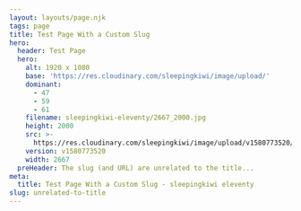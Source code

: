 ```yaml
---
layout: layouts/page.njk
tags: page
title: Test Page With a Custom Slug
hero:
  header: Test Page
  hero:
    alt: 1920 x 1080
    base: 'https://res.cloudinary.com/sleepingkiwi/image/upload/'
    dominant:
      - 47
      - 59
      - 61
    filename: sleepingkiwi-eleventy/2667_2000.jpg
    height: 2000
    src: >-
      https://res.cloudinary.com/sleepingkiwi/image/upload/v1580773520/sleepingkiwi-eleventy/2667_2000.jpg
    version: v1580773520
    width: 2667
  preHeader: The slug (and URL) are unrelated to the title...
meta:
  title: Test Page With a Custom Slug - sleepingkiwi eleventy
slug: unrelated-to-title
---
```

